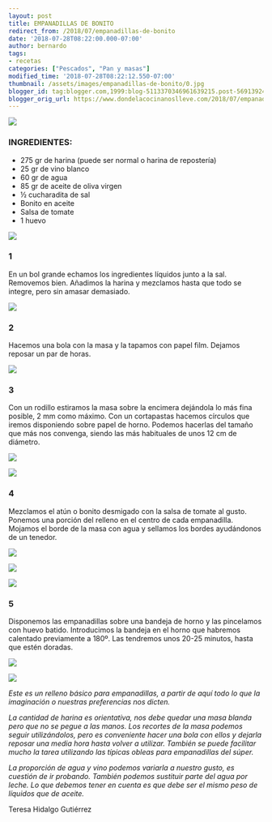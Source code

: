 ```yaml
---
layout: post
title: EMPANADILLAS DE BONITO
redirect_from: /2018/07/empanadillas-de-bonito
date: '2018-07-28T08:22:00.000-07:00'
author: bernardo
tags:
- recetas
categories: ["Pescados", "Pan y masas"]
modified_time: '2018-07-28T08:22:12.550-07:00'
thumbnail: /assets/images/empanadillas-de-bonito/0.jpg
blogger_id: tag:blogger.com,1999:blog-5113370346961639215.post-5691392424186563405
blogger_orig_url: https://www.dondelacocinanoslleve.com/2018/07/empanadillas-de-bonito.html
---
```


  

![](/assets/images/empanadillas-de-bonito/0.jpg)

  
### INGREDIENTES:
* 275 gr de harina (puede ser normal o harina de repostería)
* 25 gr de vino blanco
* 60 gr de agua
* 85 gr de aceite de oliva virgen
* ½ cucharadita de sal
* Bonito en aceite
* Salsa de tomate
* 1 huevo

  

![](/assets/images/empanadillas-de-bonito/1.jpg)

  

### 1

En un bol grande echamos los ingredientes líquidos junto a la sal. Removemos bien. Añadimos la harina y mezclamos hasta que todo se integre, pero sin amasar demasiado.  

![](/assets/images/empanadillas-de-bonito/2.jpg)

  

### 2

Hacemos una bola con la masa y la tapamos con papel film. Dejamos reposar un par de horas.  

![](/assets/images/empanadillas-de-bonito/3.jpg)

  

### 3

Con un rodillo estiramos la masa sobre la encimera dejándola lo más fina posible, 2 mm como máximo. Con un cortapastas hacemos círculos que iremos disponiendo sobre papel de horno. Podemos hacerlas del tamaño que más nos convenga, siendo las más habituales de unos 12 cm de diámetro.  

![](/assets/images/empanadillas-de-bonito/4.jpg)

  

![](/assets/images/empanadillas-de-bonito/5.jpg)

  

### 4

Mezclamos el atún o bonito desmigado con la salsa de tomate al gusto. Ponemos una porción del relleno en el centro de cada empanadilla. Mojamos el borde de la masa con agua y sellamos los bordes ayudándonos de un tenedor.  

![](/assets/images/empanadillas-de-bonito/6.jpg)

  

![](/assets/images/empanadillas-de-bonito/7.jpg)

  

![](/assets/images/empanadillas-de-bonito/8.jpg)

  

### 5

Disponemos las empanadillas sobre una bandeja de horno y las pincelamos con huevo batido. Introducimos la bandeja en el horno que habremos calentado previamente a 180º. Las tendremos unos 20-25 minutos, hasta que estén doradas.  

![](/assets/images/empanadillas-de-bonito/9.jpg)

  
  

![](/assets/images/empanadillas-de-bonito/10.jpg)

  
_Este es un relleno básico para empanadillas, a partir de aquí todo lo que la imaginación o nuestras preferencias nos dicten._

_La cantidad de harina es orientativa, nos debe quedar una masa blanda pero que no se pegue a las manos. Los recortes de la masa podemos seguir utilizándolos, pero es conveniente hacer una bola con ellos y dejarla reposar una media hora hasta volver a utilizar. También se puede facilitar mucho la tarea utilizando las típicas obleas para empanadillas del súper._

_La proporción de agua y vino podemos variarla a nuestro gusto, es cuestión de ir probando. También podemos sustituir parte del agua por leche. Lo que debemos tener en cuenta es que debe ser el mismo peso de líquidos que de aceite._  

Teresa Hidalgo Gutiérrez
